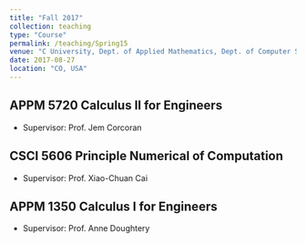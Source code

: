 ```yaml
---
title: "Fall 2017"
collection: teaching
type: "Course"
permalink: /teaching/Spring15
venue: "C University, Dept. of Applied Mathematics, Dept. of Computer Science"
date: 2017-08-27
location: "CO, USA"
---
```


APPM 5720 Calculus II for Engineers
------
* Supervisor: Prof. Jem Corcoran

CSCI 5606 Principle Numerical of Computation
------
* Supervisor: Prof. Xiao-Chuan Cai

APPM 1350 Calculus I for Engineers
------
* Supervisor: Prof. Anne Doughtery


